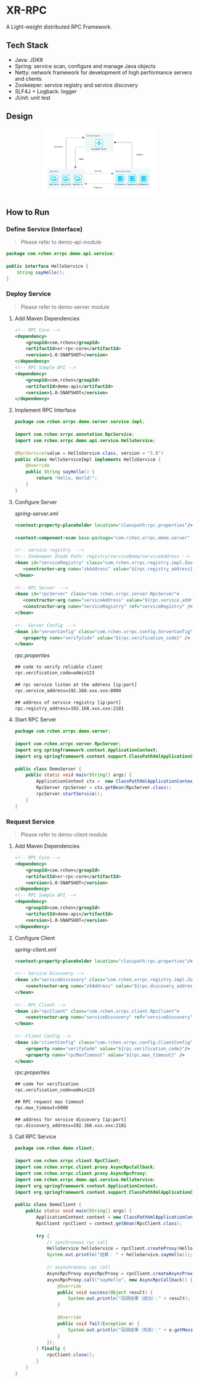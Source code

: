 # XR-RPC
A Light-weight distributed RPC Framework.

## Tech Stack
- Java: JDK8
- Spring: service scan, configure and manage Java objects
- Netty: network framework for development of high performance servers and clients
- Zookeeper: service registry and service discovery
- SLF4J + Logback: logger
- JUnit: unit test


## Design

<div align=center>

<img src="/Design.png" style="zoom:30%">

</div>

## How to Run

### Define Service (Interface)

> Please refer to demo-api module

```java
package com.rchen.xrrpc.demo.api.service;

public interface HelloService {
    String sayHello();
}
```

### Deploy Service

> Please refer to demo-server module

1. Add Maven Dependencies

    ```xml
    <!-- RPC Core -->
    <dependency>
        <groupId>com.rchen</groupId>
        <artifactId>xr-rpc-core</artifactId>
        <version>1.0-SNAPSHOT</version>
    </dependency>
    <!-- RPC Sample API -->
    <dependency>
        <groupId>com.rchen</groupId>
        <artifactId>demo-api</artifactId>
        <version>1.0-SNAPSHOT</version>
    </dependency>
    ```
2. Implement RPC Interface
    
    ```java
    package com.rchen.xrrpc.demo.server.service.impl;
    
    import com.rchen.xrrpc.annotation.RpcService;
    import com.rchen.xrrpc.demo.api.service.HelloService;
    
    @RpcService(value = HelloService.class, version = "1.0")
    public class HelloServiceImpl implements HelloService {
        @Override
        public String sayHello() {
            return "Hello, World!";
        }
    }
    ```

3. Configure Server
    
    *spring-server.xml*
    ```xml
    <context:property-placeholder location="classpath:rpc.properties"/>
    
    <context:component-scan base-package="com.rchen.xrrpc.demo.server" />
    
    <!-- service registry  -->
    <!-- Zookeeper Znode Path: registry/serviceName/serviceAddress -->
    <bean id="serviceRegistry" class="com.rchen.xrrpc.registry.impl.ZookeeperServiceRegistry" >
       <constructor-arg name="zkAddress" value="${rpc.registry_address}" />
    </bean>
    
    <!-- RPC Server  -->
    <bean id="rpcServer" class="com.rchen.xrrpc.server.RpcServer">
       <constructor-arg name="serviceAddress" value="${rpc.service_address}"/>
       <constructor-arg name="serviceRegistry" ref="serviceRegistry" />
    </bean>
    
    <!-- Server Config  -->
    <bean id="serverConfig" class="com.rchen.xrrpc.config.ServerConfig" >
       <property name="verifyCode" value="${rpc.verification_code}" />
    </bean>
    ```
    
    *rpc.properties*
    ```properties
    ## code to verify reliable client
    rpc.verification_code=admin123
    
    ## rpc service listen at the address [ip:port]
    rpc.service_address=192.168.xxx.xxx:8000
    
    ## address of service registry [ip:port]
    rpc.registry_address=192.168.xxx.xxx:2181
    ```

4. Start RPC Server

    ```java
    package com.rchen.xrrpc.demo.server;
    
    import com.rchen.xrrpc.server.RpcServer;
    import org.springframework.context.ApplicationContext;
    import org.springframework.context.support.ClassPathXmlApplicationContext;
    
    public class DemoServer {
        public static void main(String[] args) {
            ApplicationContext ctx =  new ClassPathXmlApplicationContext("spring-server.xml");
            RpcServer rpcServer = ctx.getBean(RpcServer.class);
            rpcServer.startService();
        }
    }
    ```

### Request Service

> Please refer to demo-client module 

1. Add Maven Dependencies

    ```xml
    <!-- RPC Core -->
    <dependency>
        <groupId>com.rchen</groupId>
        <artifactId>xr-rpc-core</artifactId>
        <version>1.0-SNAPSHOT</version>
    </dependency>
    <!-- RPC Sample API -->
    <dependency>
        <groupId>com.rchen</groupId>
        <artifactId>demo-api</artifactId>
        <version>1.0-SNAPSHOT</version>
    </dependency>
    ```
    
2. Configure Client

    *spring-client.xml*
    ```xml
    <context:property-placeholder location="classpath:rpc.properties"/>
    
   <!-- Service Discovery -->
    <bean id="serviceDiscovery" class="com.rchen.xrrpc.registry.impl.ZookeeperServiceDiscovery">
        <constructor-arg name="zkAddress" value="${rpc.discovery_address}"/>
    </bean>
    
   <!-- RPC Client -->
    <bean id="rpcClient" class="com.rchen.xrrpc.client.RpcClient">
        <constructor-arg name="serviceDiscovery" ref="serviceDiscovery" />
    </bean>
    
   <!--Client Config -->
    <bean id="clientConfig" class="com.rchen.xrrpc.config.ClientConfig">
        <property name="verifyCode" value="${rpc.verification_code}"/>
        <property name="rpcMaxTimeout" value="${rpc.max_timeout}" />
    </bean>
    ```

    *rpc.properties*
    ```properties
    ## code for verification
    rpc.verification_code=admin123
    
    ## RPC request max timeout
    rpc.max_timeout=5000 
    
    ## address for service discovery [ip:port]
    rpc.discovery_address=192.168.xxx.xxx:2181
    ```
   
3. Call RPC Service

    ```java
    package com.rchen.demo.client;
    
    import com.rchen.xrrpc.client.RpcClient;
    import com.rchen.xrrpc.client.proxy.AsyncRpcCallback;
    import com.rchen.xrrpc.client.proxy.AsyncRpcProxy;
    import com.rchen.xrrpc.demo.api.service.HelloService;
    import org.springframework.context.ApplicationContext;
    import org.springframework.context.support.ClassPathXmlApplicationContext;
    
    public class DemoClient {
        public static void main(String[] args) {
            ApplicationContext context = new ClassPathXmlApplicationContext("spring-client.xml");
            RpcClient rpcClient = context.getBean(RpcClient.class);
    
            try {
                // synchronous rpc call
                HelloService helloService = rpcClient.createProxy(HelloService.class, "1.0");
                System.out.println("结果： " + helloService.sayHello());
    
                // asynchronous rpc call
                AsyncRpcProxy asyncRpcProxy = rpcClient.createAsyncProxy(HelloService.class, "1.0");
                asyncRpcProxy.call("sayHello", new AsyncRpcCallback() {
                    @Override
                    public void success(Object result) {
                        System.out.println("回调结果（成功）：" + result);
                    }
    
                    @Override
                    public void fail(Exception e) {
                        System.out.println("回调结果（失败）：" + e.getMessage());
                    }
                });
            } finally {
                rpcClient.close();
            }
        }
    }
    ```

